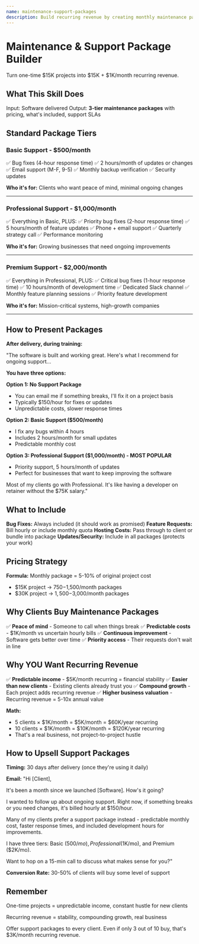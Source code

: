```yaml
---
name: maintenance-support-packages
description: Build recurring revenue by creating monthly maintenance packages with support SLAs, feature request quotas, and tiered options that turn one-time $15K projects into $15K + $1K/month recurring income.
---
```


# Maintenance & Support Package Builder

Turn one-time $15K projects into $15K + $1K/month recurring revenue.

## What This Skill Does

Input: Software delivered
Output: **3-tier maintenance packages** with pricing, what's included, support SLAs

## Standard Package Tiers

### Basic Support - $500/month
✅ Bug fixes (4-hour response time)
✅ 2 hours/month of updates or changes
✅ Email support (M-F, 9-5)
✅ Monthly backup verification
✅ Security updates

**Who it's for:** Clients who want peace of mind, minimal ongoing changes

---

### Professional Support - $1,000/month
✅ Everything in Basic, PLUS:
✅ Priority bug fixes (2-hour response time)
✅ 5 hours/month of feature updates
✅ Phone + email support
✅ Quarterly strategy call
✅ Performance monitoring

**Who it's for:** Growing businesses that need ongoing improvements

---

### Premium Support - $2,000/month
✅ Everything in Professional, PLUS:
✅ Critical bug fixes (1-hour response time)
✅ 10 hours/month of development time
✅ Dedicated Slack channel
✅ Monthly feature planning sessions
✅ Priority feature development

**Who it's for:** Mission-critical systems, high-growth companies

---

## How to Present Packages

**After delivery, during training:**

"The software is built and working great. Here's what I recommend for ongoing support...

**You have three options:**

**Option 1: No Support Package**
- You can email me if something breaks, I'll fix it on a project basis
- Typically $150/hour for fixes or updates
- Unpredictable costs, slower response times

**Option 2: Basic Support ($500/month)**
- I fix any bugs within 4 hours
- Includes 2 hours/month for small updates
- Predictable monthly cost

**Option 3: Professional Support ($1,000/month) - MOST POPULAR**
- Priority support, 5 hours/month of updates
- Perfect for businesses that want to keep improving the software

Most of my clients go with Professional. It's like having a developer on retainer without the $75K salary."

## What to Include

**Bug Fixes:** Always included (it should work as promised)
**Feature Requests:** Bill hourly or include monthly quota
**Hosting Costs:** Pass through to client or bundle into package
**Updates/Security:** Include in all packages (protects your work)

## Pricing Strategy

**Formula:** Monthly package = 5-10% of original project cost

- $15K project → $750-$1,500/month packages
- $30K project → $1,500-$3,000/month packages

## Why Clients Buy Maintenance Packages

✅ **Peace of mind** - Someone to call when things break
✅ **Predictable costs** - $1K/month vs uncertain hourly bills
✅ **Continuous improvement** - Software gets better over time
✅ **Priority access** - Their requests don't wait in line

## Why YOU Want Recurring Revenue

✅ **Predictable income** - $5K/month recurring = financial stability
✅ **Easier than new clients** - Existing clients already trust you
✅ **Compound growth** - Each project adds recurring revenue
✅ **Higher business valuation** - Recurring revenue = 5-10x annual value

**Math:** 
- 5 clients × $1K/month = $5K/month = $60K/year recurring
- 10 clients × $1K/month = $10K/month = $120K/year recurring
- That's a real business, not project-to-project hustle

## How to Upsell Support Packages

**Timing:** 30 days after delivery (once they're using it daily)

**Email:**
"Hi [Client],

It's been a month since we launched [Software]. How's it going?

I wanted to follow up about ongoing support. Right now, if something breaks or you need changes, it's billed hourly at $150/hour.

Many of my clients prefer a support package instead - predictable monthly cost, faster response times, and included development hours for improvements.

I have three tiers: Basic ($500/mo), Professional ($1K/mo), and Premium ($2K/mo).

Want to hop on a 15-min call to discuss what makes sense for you?"

**Conversion Rate:** 30-50% of clients will buy some level of support

## Remember

One-time projects = unpredictable income, constant hustle for new clients

Recurring revenue = stability, compounding growth, real business

Offer support packages to every client. Even if only 3 out of 10 buy, that's $3K/month recurring revenue.
